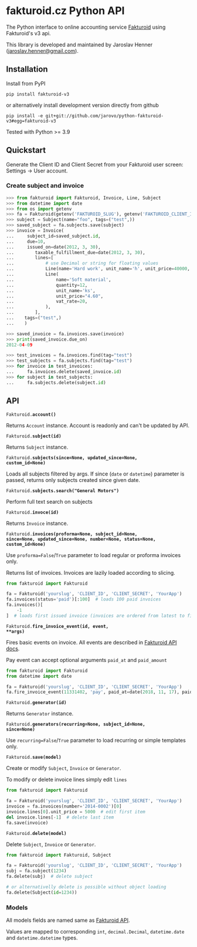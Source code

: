 # fakturoid.cz Python API

The Python interface to online accounting service [Fakturoid](http://fakturoid.cz/) using Fakturoid's v3 api.

This library is developed and maintained by Jaroslav Henner ([jaroslav.henner@gmail.com](mailto:jaroslav.henner@gmail.com)).


## Installation

Install from PyPI

    pip install fakturoid-v3

or alternatively install development version directly from github

    pip install -e git+git://github.com/jarovo/python-fakturoid-v3#egg=fakturoid-v3


Tested with Python >= 3.9


## Quickstart

Generate the Client ID and Client Secret from your Fakturoid user screen: Settings → User account.

### Create subject and  invoice
```python
>>> from fakturoid import Fakturoid, Invoice, Line, Subject
>>> from datetime import date
>>> from os import getenv
>>> fa = Fakturoid(getenv('FAKTUROID_SLUG'), getenv('FAKTUROID_CLIENT_ID'), getenv('FAKTUROID_CLIENT_SECRET'), 'YourApp')
>>> subject = Subject(name="foo", tags=("test",))
>>> saved_subject = fa.subjects.save(subject)
>>> invoice = Invoice(
...     subject_id=saved_subject.id,
...     due=10,
...     issued_on=date(2012, 3, 30),
...        taxable_fulfillment_due=date(2012, 3, 30),
...        lines=[
...            # use Decimal or string for floating values
...            Line(name='Hard work', unit_name='h', unit_price=40000, vat_rate=20),
...            Line(
...                name='Soft material',
...                quantity=12,
...                unit_name='ks',
...                unit_price="4.60",
...                vat_rate=20,
...            ),
...        ],
...    tags=("test",)
...    )

>>> saved_invoice = fa.invoices.save(invoice)
>>> print(saved_invoice.due_on)
2012-04-09

```


```python
>>> test_invoices = fa.invoices.find(tag="test")
>>> test_subjects = fa.subjects.find(tag="test")
>>> for invoice in test_invoices:
...     fa.invoices.delete(saved_invoice.id)
>>> for subject in test_subjects:
...     fa.subjects.delete(subject.id)

```

## API

<code>Fakturoid.<b>account()</b></code>

Returns `Account` instance. Account is readonly and can't be updated by API.

<code>Fakturoid.<b>subject(id)</b></code>

Returns `Subject` instance.

<code>Fakturoid.<b>subjects(since=None, updated_since=None, custom_id=None)</b></code>

Loads all subjects filtered by args.
If since (`date` or `datetime`) parameter is passed, returns only subjects created since given date.

<code>Fakturoid.<b>subjects.search("General Motors")</b></code>

Perform full text search on subjects

<code>Fakturoid.<b>invoce(id)</b></code>

Returns `Invoice` instance.

<code>Fakturoid.<b>invoices(proforma=None, subject_id=None, since=None, updated_since=None, number=None, status=None, custom_id=None)</b></code>

Use `proforma=False`/`True` parameter to load regular or proforma invoices only.

Returns list of invoices. Invoices are lazily loaded according to slicing.
```python
from fakturoid import Fakturoid

fa = Fakturoid('yourslug', 'CLIENT_ID', 'CLIENT_SECRET', 'YourApp')
fa.invoices(status='paid')[:100]  # loads 100 paid invoices
fa.invoices()[
    -1
]  # loads first issued invoice (invoices are ordered from latest to first)
```

<code>Fakturoid.<b>fire_invoice_event(id, event, **args)</b></code>

Fires basic events on invoice. All events are described in [Fakturoid API docs](https://www.fakturoid.cz/api/v3/invoices#invoice-actions).

Pay event can accept optional arguments `paid_at` and `paid_amount`
```python
from fakturoid import Fakturoid
from datetime import date

fa = Fakturoid('yourslug', 'CLIENT_ID', 'CLIENT_SECRET', 'YourApp')
fa.fire_invoice_event(11331402, 'pay', paid_at=date(2018, 11, 17), paid_amount=2000)
```

<code>Fakturoid.<b>generator(id)</b></code>

Returns `Generator` instance.

<code>Fakturoid.<b>generators(recurring=None, subject_id=None, since=None)</b></code>

Use `recurring=False`/`True` parameter to load recurring or simple templates only.

<code>Fakturoid.<b>save(model)</b></code>

Create or modify `Subject`, `Invoice` or `Generator`.

To modify or delete invoice lines simply edit `lines`

```python
from fakturoid import Fakturoid

fa = Fakturoid('yourslug', 'CLIENT_ID', 'CLIENT_SECRET', 'YourApp')
invoice = fa.invoices(number='2014-0002')[0]
invoice.lines[0].unit_price = 5000  # edit first item
del invoice.lines[-1]  # delete last item
fa.save(invoice)
```

<code>Fakturoid.<b>delete(model)</b></code><br>

Delete `Subject`, `Invoice` or `Generator`.

```python
from fakturoid import Fakturoid, Subject

fa = Fakturoid('yourslug', 'CLIENT_ID', 'CLIENT_SECRET', 'YourApp')
subj = fa.subject(1234)
fa.delete(subj)  # delete subject

# or alternativelly delete is possible without object loading
fa.delete(Subject(id=1234))
```

### Models

All models fields are named same as  [Fakturoid API](https://www.fakturoid.cz/api/v3).

Values are mapped to corresponding `int`, `decimal.Decimal`, `datetime.date` and `datetime.datetime` types.
